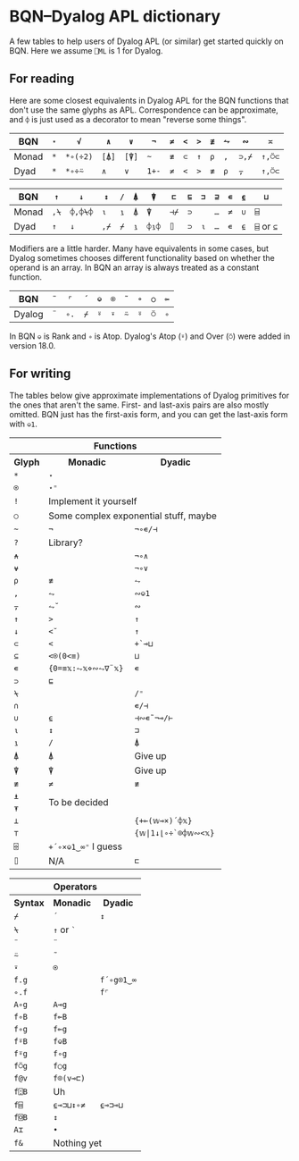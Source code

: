 # BQN–Dyalog APL dictionary

A few tables to help users of Dyalog APL (or similar) get started quickly on BQN. Here we assume `⎕ML` is 1 for Dyalog.

## For reading

Here are some closest equivalents in Dyalog APL for the BQN functions that don't use the same glyphs as APL. Correspondence can be approximate, and `⌽` is just used as a decorator to mean "reverse some things".

| BQN   | `⋆` | `√`      | `∧`   | `∨`   | `¬`   | `≠` | `<` | `>` | `≢` | `⥊` | `∾`   | `≍`    |
|-------|-----|----------|-------|-------|-------|-----|-----|-----|-----|-----|-------|--------|
| Monad | `*` | `*∘(÷2)` | `[⍋]` | `[⍒]` | `~`   | `≢` | `⊂` | `↑` | `⍴` | `,` | `⊃,⌿` | `↑,⍥⊂` |
| Dyad  | `*` | `*∘÷⍨`   | `∧`   | `∨`   | `1+-` | `≠` | `<` | `>` | `≢` | `⍴` | `⍪`   | `↑,⍥⊂` |

| BQN   | `↑`  | `↓`     | `↕`  | `/` | `⍋` | `⍒`   | `⊏`  | `⊑` | `⊐` | `⊒` | `∊` | `⍷` | `⊔`        |
|-------|------|---------|------|-----|-----|-------|------|-----|-----|-----|-----|-----|------------|
| Monad | `,⍀` | `⌽,⌽⍀⌽` | `⍳`  | `⍸` | `⍋` | `⍒`   | `⊣⌿` | `⊃` |     | `…` | `≠` | `∪` | `⌸`        |
| Dyad  | `↑`  | `↓`     | `,⌿` | `⌿` | `⍸` | `⌽⍸⌽` | `⌷`  | `⊃` | `⍳` | `…` | `∊` | `⍷` | `⌸` or `⊆` |

Modifiers are a little harder. Many have equivalents in some cases, but Dyalog sometimes chooses different functionality based on whether the operand is an array. In BQN an array is always treated as a constant function.

| BQN    | `¨` | `⌜`  | `´` | `⎉` | `⍟` | `˜` | `∘` | `○` | `⟜` |
|--------|-----|------|-----|-----|-----|-----|-----|-----|-----|
| Dyalog | `¨` | `∘.` | `⌿` | `⍤` | `⍣` | `⍨` | `⍤` | `⍥` | `∘` |

In BQN `⎉` is Rank and `∘` is Atop. Dyalog's Atop (`⍤`) and Over (`⍥`) were added in version 18.0.

## For writing

The tables below give approximate implementations of Dyalog primitives for the ones that aren't the same. First- and last-axis pairs are also mostly omitted. BQN just has the first-axis form, and you can get the last-axis form with `⎉1`.

<table>
<tr><th colspan=3>Functions</th></tr>
<tr><th> Glyph          </th><th> Monadic                      </th><th> Dyadic </th>               </tr>
<tr><td> <code>*</code> </td><td colspan=2><code>⋆</code></td>                                      </tr>
<tr><td> <code>⍟</code> </td><td colspan=2><code>⋆⁼</code></td>                                     </tr>
<tr><td> <code>!</code> </td><td colspan=2>Implement it yourself</td>                               </tr>
<tr><td> <code>○</code> </td><td colspan=2>Some complex exponential stuff, maybe</td>               </tr>
<tr><td> <code>~</code> </td><td> <code>¬</code>               </td><td> <code>¬∘∊/⊣</code></td>    </tr>
<tr><td> <code>?</code> </td><td colspan=2>Library?</td>                                            </tr>
<tr><td> <code>⍲</code> </td><td>                              </td><td> <code>¬∘∧</code></td>      </tr>
<tr><td> <code>⍱</code> </td><td>                              </td><td> <code>¬∘∨</code></td>      </tr>
<tr><td> <code>⍴</code> </td><td> <code>≢</code>               </td><td> <code>⥊</code></td>        </tr>
<tr><td> <code>,</code> </td><td> <code>⥊</code>               </td><td> <code>∾⎉1</code></td>      </tr>
<tr><td> <code>⍪</code> </td><td> <code>⥊˘</code>              </td><td> <code>∾</code></td>        </tr>
<tr><td> <code>↑</code> </td><td> <code>></code>               </td><td> <code>↑</code></td>        </tr>
<tr><td> <code>↓</code> </td><td> <code><˘</code>              </td><td> <code>↑</code></td>        </tr>
<tr><td> <code>⊂</code> </td><td> <code><</code>               </td><td> <code>+`⊸⊔</code></td>     </tr>
<tr><td> <code>⊆</code> </td><td> <code><⍟(0<≡)</code>         </td><td> <code>⊔</code></td>        </tr>
<tr><td> <code>∊</code> </td><td> <code>{0=≡𝕩:⥊𝕩⋄∾⥊∇¨𝕩}</code> </td><td> <code>∊</code></td>        </tr>
<tr><td> <code>⊃</code> </td><td colspan=2><code>⊑</code></td>                                      </tr>
<tr><td> <code>⍀</code> </td><td>                              </td><td> <code>/⁼</code></td>       </tr>
<tr><td> <code>∩</code> </td><td>                              </td><td> <code>∊/⊣</code></td>      </tr>
<tr><td> <code>∪</code> </td><td> <code>⍷</code>               </td><td> <code>⊣∾∊˜¬⊸/⊢</code></td> </tr>
<tr><td> <code>⍳</code> </td><td> <code>↕</code>               </td><td> <code>⊐</code></td>        </tr>
<tr><td> <code>⍸</code> </td><td> <code>/</code>               </td><td> <code>⍋</code></td>        </tr>
<tr><td> <code>⍋</code> </td><td> <code>⍋</code>               </td><td> Give up </td>              </tr>
<tr><td> <code>⍒</code> </td><td> <code>⍒</code>               </td><td> Give up </td>              </tr>
<tr><td> <code>≢</code> </td><td> <code>≠</code>               </td><td> <code>≢</code></td>        </tr>
<tr><td> <code>⍎</code> </td><td colspan=2 rowspan=2>To be decided</td>                             </tr>
<tr><td> <code>⍕</code> </td>                                                                       </tr>
<tr><td> <code>⊥</code> </td><td>                              </td><td> <code>{+⟜(𝕨⊸×)´⌽𝕩}</code>    </td> </tr>
<tr><td> <code>⊤</code> </td><td>                              </td><td> <code>{𝕨|1↓⌊∘÷`⌾⌽𝕨∾<𝕩}</code></td> </tr>
<tr><td> <code>⌹</code> </td><td colspan=2><code>+´∘×⎉1‿∞⁼</code> I guess</td>                      </tr>
<tr><td> <code>⌷</code> </td><td> N/A                          </td><td> <code>⊏</code></td>        </tr>
</table>

<table>
<tr><th colspan=3>Operators</th></tr>
<tr><th> Syntax           </th><th> Monadic          </th><th> Dyadic                </th></tr>
<tr><td> <code>⌿</code>   </td><td> <code>´</code>   </td><td> <code>↕</code>        </td></tr>
<tr><td> <code>⍀</code>   </td><td colspan=2> <code>↑</code> or <code>`</code>       </td></tr>
<tr><td> <code>¨</code>   </td><td colspan=2> <code>¨</code>                         </td></tr>
<tr><td> <code>⍨</code>   </td><td colspan=2> <code>˜</code>                         </td></tr>
<tr><td> <code>⍣</code>   </td><td colspan=2> <code>⍟</code>                         </td></tr>
<tr><td> <code>f.g</code> </td><td>                  </td><td> <code>f´∘g⍟1‿∞</code> </td></tr>
<tr><td> <code>∘.f</code> </td><td>                  </td><td> <code>f⌜</code>       </td></tr>
<tr><td> <code>A∘g</code> </td><td> <code>A⊸g</code> </td><td>                       </td></tr>
<tr><td> <code>f∘B</code> </td><td> <code>f⟜B</code> </td><td>                       </td></tr>
<tr><td> <code>f∘g</code> </td><td colspan=2> <code>f⟜g</code>                       </td></tr>
<tr><td> <code>f⍤B</code> </td><td colspan=2> <code>f⎉B</code>                       </td></tr>
<tr><td> <code>f⍤g</code> </td><td colspan=2> <code>f∘g</code>                       </td></tr>
<tr><td> <code>f⍥g</code> </td><td colspan=2> <code>f○g</code>                       </td></tr>
<tr><td> <code>f@v</code> </td><td colspan=2> <code>f⌾(v⊸⊏)</code>                   </td></tr>
<tr><td> <code>f⍠B</code> </td><td colspan=2> Uh                                     </td></tr>
<tr><td> <code>f⌸</code>  </td><td><code>⍷⊸⊐⊔↕∘≠</code></td><td><code>⍷⊸⊐⊸⊔</code>   </td></tr>
<tr><td> <code>f⌺B</code> </td><td colspan=2> <code>↕</code>                         </td></tr>
<tr><td> <code>A⌶</code>  </td><td colspan=2> <code>•</code>                         </td></tr>
<tr><td> <code>f&</code>  </td><td colspan=2> Nothing yet                            </td></tr>
</table>
